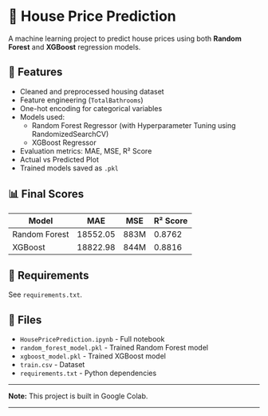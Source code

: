 # 🏡 House Price Prediction

A machine learning project to predict house prices using both **Random Forest** and **XGBoost** regression models.

## 📌 Features

- Cleaned and preprocessed housing dataset
- Feature engineering (`TotalBathrooms`)
- One-hot encoding for categorical variables
- Models used:
  - Random Forest Regressor (with Hyperparameter Tuning using RandomizedSearchCV)
  - XGBoost Regressor
- Evaluation metrics: MAE, MSE, R² Score
- Actual vs Predicted Plot
- Trained models saved as `.pkl`

## 📊 Final Scores

| Model           | MAE      | MSE         | R² Score |
|----------------|----------|-------------|----------|
| Random Forest  | 18552.05 | 883M        | 0.8762   |
| XGBoost        | 18822.98 | 844M        | 0.8816   |

## 🧠 Requirements

See `requirements.txt`.

## 💾 Files

- `HousePricePrediction.ipynb` - Full notebook
- `random_forest_model.pkl` - Trained Random Forest model
- `xgboost_model.pkl` - Trained XGBoost model
- `train.csv` - Dataset
- `requirements.txt` - Python dependencies

---

**Note:** This project is built in Google Colab.

---

